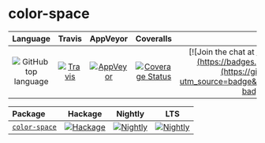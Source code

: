 # color-space

| Language | Travis | AppVeyor | Coveralls |Gitter.im |
|:--------:|:------:|:--------:|:---------:|:--------:|
| ![GitHub top language](https://img.shields.io/github/languages/top/lehins/color-space.svg) | [![Travis](https://img.shields.io/travis/lehins/color-space/master.svg?label=Linux%20%26%20OS%20X)](https://travis-ci.org/lehins/color-space) | [![AppVeyor](https://img.shields.io/appveyor/ci/lehins/color-space/master.svg?label=Windows)](https://ci.appveyor.com/project/lehins/color-space) | [![Coverage Status](https://coveralls.io/repos/github/lehins/color-space/badge.svg?branch=master)](https://coveralls.io/github/lehins/color-space?branch=master) | [![Join the chat at https://gitter.im/haskell-massiv/Lobby](https://badges.gitter.im/haskell-massiv/Lobby.svg)](https://gitter.im/haskell-massiv/Lobby?utm_source=badge&utm_medium=badge&utm_campaign=pr-badge&utm_content=badge)

|      Package       | Hackage | Nightly | LTS |
|:-------------------|:-------:|:-------:|:---:|
|  [`color-space`](https://github.com/lehins/color-space/tree/master/color-space)|                                       [![Hackage](https://img.shields.io/hackage/v/color-space.svg)](https://hackage.haskell.org/package/color-space)|                                                                                                        [![Nightly](https://www.stackage.org/package/color-space/badge/nightly)](https://www.stackage.org/nightly/package/color-space)|                                                                                         [![Nightly](https://www.stackage.org/package/color-space/badge/lts)](https://www.stackage.org/lts/package/color-space)|
